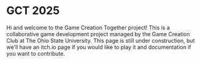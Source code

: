 # GCT 2025
Hi and welcome to the Game Creation Together project! This is a collaborative game development project managed by the Game Creation Club at The Ohio State University. 
This page is still under construction, but we'll have an itch.io page if you would like to play it and documentation if you want to contribute.
